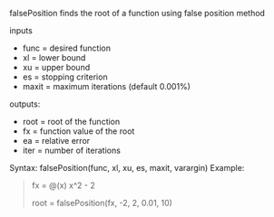 falsePosition finds the root of a function using false position method

inputs
- func = desired function
- xl = lower bound
- xu = upper bound
- es = stopping criterion
- maxit = maximum iterations (default 0.001%)

outputs:
- root = root of the function
- fx = function value of the root
- ea = relative error
- iter = number of iterations 

Syntax: falsePosition(func, xl, xu, es, maxit, varargin)
Example: 

>fx = @(x) x^2 - 2
>
>root = falsePosition(fx, -2, 2, 0.01, 10) 
